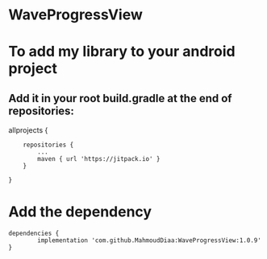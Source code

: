 # WaveProgressView
# To add my library to your android project

## Add it in your root build.gradle at the end of repositories:

allprojects
{
		
		repositories {
			...
			maven { url 'https://jitpack.io' }
		}
		
	}


# Add the dependency

	dependencies {
	        implementation 'com.github.MahmoudDiaa:WaveProgressView:1.0.9'
	}
	
	
	
